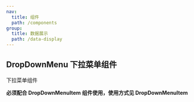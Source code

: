 ```yaml
---
nav:
  title: 组件
  path: /components
group:
  title: 数据展示
  path: /data-display
---
```


## DropDownMenu 下拉菜单组件

下拉菜单组件

**必须配合 DropDownMenuItem 组件使用，使用方式见 DropDownMenuItem**

<API></API>
